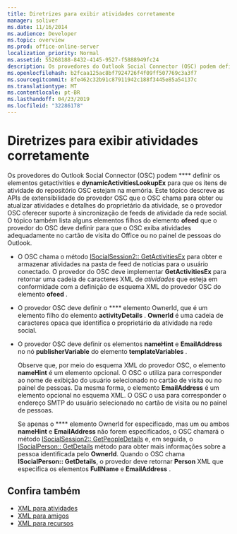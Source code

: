 ```yaml
---
title: Diretrizes para exibir atividades corretamente
manager: soliver
ms.date: 11/16/2014
ms.audience: Developer
ms.topic: overview
ms.prod: office-online-server
localization_priority: Normal
ms.assetid: 55268188-8432-4145-9527-f5888949fc24
description: Os provedores do Outlook Social Connector (OSC) podem definir os elementos getActivities e dynamicActivitiesLookupEx para que os itens de atividade do repositório OSC estejam na memória.
ms.openlocfilehash: b2fcaa125ac8bf7924726f4f09ff507769c3a3f7
ms.sourcegitcommit: 8fe462c32b91c87911942c188f3445e85a54137c
ms.translationtype: MT
ms.contentlocale: pt-BR
ms.lasthandoff: 04/23/2019
ms.locfileid: "32286178"
---
```

# <a name="guidelines-for-properly-displaying-activities"></a>Diretrizes para exibir atividades corretamente

Os provedores do Outlook Social Connector (OSC) podem **** definir os elementos getactivities e **dynamicActivitiesLookupEx** para que os itens de atividade do repositório OSC estejam na memória. Este tópico descreve as APIs de extensibilidade do provedor OSC que o OSC chama para obter ou atualizar atividades e detalhes do proprietário da atividade, se o provedor OSC oferecer suporte à sincronização de feeds de atividade da rede social. O tópico também lista alguns elementos filhos do elemento **ofeed** que o provedor do OSC deve definir para que o OSC exiba atividades adequadamente no cartão de visita do Office ou no painel de pessoas do Outlook. 
  
- O OSC chama o método [ISocialSession2:: GetActivitiesEx](isocialsession2-getactivitiesex.md) para obter e armazenar atividades na pasta de feed de notícias para o usuário conectado. O provedor do OSC deve implementar **GetActivitiesEx** para retornar uma cadeia de caracteres XML de _atividades_ que esteja em conformidade com a definição de esquema XML do provedor OSC do elemento **ofeed** . 
    
- O provedor OSC deve definir o **** elemento OwnerId, que é um elemento filho do elemento **activityDetails** . **OwnerId** é uma cadeia de caracteres opaca que identifica o proprietário da atividade na rede social. 
    
- O provedor OSC deve definir os elementos **nameHint** e **EmailAddress** no nó **publisherVariable** do elemento **templateVariables** . 
    
   Observe que, por meio do esquema XML do provedor OSC, o elemento **nameHint** é um elemento opcional. O OSC o utiliza para corresponder ao nome de exibição do usuário selecionado no cartão de visita ou no painel de pessoas. Da mesma forma, o elemento **EmailAddress** é um elemento opcional no esquema XML. O OSC o usa para corresponder o endereço SMTP do usuário selecionado no cartão de visita ou no painel de pessoas. 
    
   Se apenas o **** elemento OwnerId for especificado, mas um ou ambos **nameHint** e **EmailAddress** não forem especificados, o OSC chamará o método [ISocialSession2:: GetPeopleDetails](isocialsession2-getpeopledetails.md) e, em seguida, o [ISocialPerson:: GetDetails](isocialperson-getdetails.md) método para obter mais informações sobre a pessoa identificada pelo **OwnerId**. Quando o OSC chama **ISocialPerson:: GetDetails**, o provedor deve retornar **Person** XML que especifica os elementos **FullName** e **EmailAddress** . 
    
## <a name="see-also"></a>Confira também

- [XML para atividades](xml-for-activities.md)  
- [XML para amigos](xml-for-friends.md)  
- [XML para recursos](xml-for-capabilities.md)

